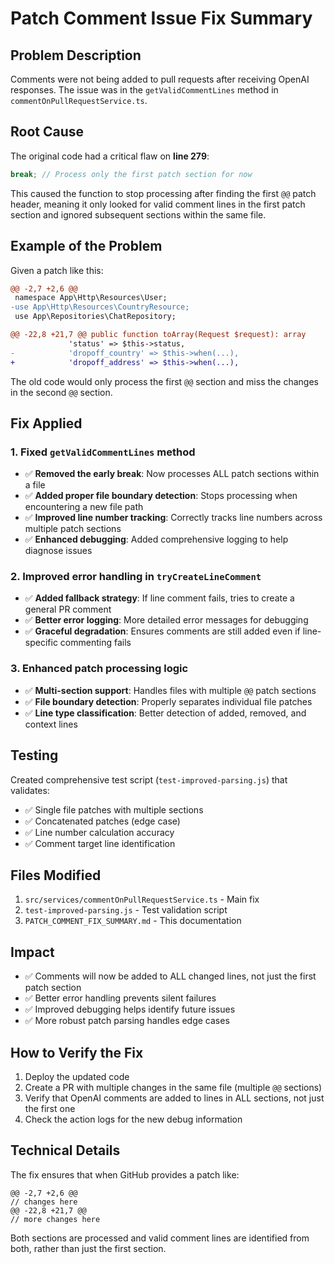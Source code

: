 # Patch Comment Issue Fix Summary

## Problem Description
Comments were not being added to pull requests after receiving OpenAI responses. The issue was in the `getValidCommentLines` method in `commentOnPullRequestService.ts`.

## Root Cause
The original code had a critical flaw on **line 279**:
```typescript
break; // Process only the first patch section for now
```

This caused the function to stop processing after finding the first `@@` patch header, meaning it only looked for valid comment lines in the first patch section and ignored subsequent sections within the same file.

## Example of the Problem
Given a patch like this:
```diff
@@ -2,7 +2,6 @@
 namespace App\Http\Resources\User;
-use App\Http\Resources\CountryResource;
 use App\Repositories\ChatRepository;

@@ -22,8 +21,7 @@ public function toArray(Request $request): array
             'status' => $this->status,
-            'dropoff_country' => $this->when(...),
+            'dropoff_address' => $this->when(...),
```

The old code would only process the first `@@` section and miss the changes in the second `@@` section.

## Fix Applied

### 1. Fixed `getValidCommentLines` method
- ✅ **Removed the early break**: Now processes ALL patch sections within a file
- ✅ **Added proper file boundary detection**: Stops processing when encountering a new file path
- ✅ **Improved line number tracking**: Correctly tracks line numbers across multiple patch sections
- ✅ **Enhanced debugging**: Added comprehensive logging to help diagnose issues

### 2. Improved error handling in `tryCreateLineComment`
- ✅ **Added fallback strategy**: If line comment fails, tries to create a general PR comment
- ✅ **Better error logging**: More detailed error messages for debugging
- ✅ **Graceful degradation**: Ensures comments are still added even if line-specific commenting fails

### 3. Enhanced patch processing logic
- ✅ **Multi-section support**: Handles files with multiple `@@` patch sections
- ✅ **File boundary detection**: Properly separates individual file patches
- ✅ **Line type classification**: Better detection of added, removed, and context lines

## Testing
Created comprehensive test script (`test-improved-parsing.js`) that validates:
- ✅ Single file patches with multiple sections
- ✅ Concatenated patches (edge case)
- ✅ Line number calculation accuracy
- ✅ Comment target line identification

## Files Modified
1. `src/services/commentOnPullRequestService.ts` - Main fix
2. `test-improved-parsing.js` - Test validation script
3. `PATCH_COMMENT_FIX_SUMMARY.md` - This documentation

## Impact
- ✅ Comments will now be added to ALL changed lines, not just the first patch section
- ✅ Better error handling prevents silent failures
- ✅ Improved debugging helps identify future issues
- ✅ More robust patch parsing handles edge cases

## How to Verify the Fix
1. Deploy the updated code
2. Create a PR with multiple changes in the same file (multiple `@@` sections)
3. Verify that OpenAI comments are added to lines in ALL sections, not just the first one
4. Check the action logs for the new debug information

## Technical Details
The fix ensures that when GitHub provides a patch like:
```
@@ -2,7 +2,6 @@
// changes here
@@ -22,8 +21,7 @@
// more changes here
```

Both sections are processed and valid comment lines are identified from both, rather than just the first section.
